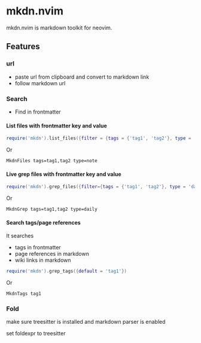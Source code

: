 # mkdn.nvim

mkdn.nvim is markdown toolkit for neovim.

## Features

### url

- paste url from clipboard and convert to markdown link
- follow markdown url

### Search

- Find in frontmatter

#### List files with frontmatter key and value

```lua
require('mkdn').list_files({filter = {tags = {'tag1', 'tag2'}, type = 'note'}})
```

Or
```vim
MkdnFiles tags=tag1,tag2 type=note
```

#### Live grep files with frontmatter key and value

```lua
require('mkdn').grep_files({filter={tags = {'tag1', 'tag2'}, type = 'daily'}})
```

Or
```vim
MkdnGrep tags=tag1,tag2 type=daily
```

#### Search tags/page references
It searches
- tags in frontmatter
- page references in markdown
- wiki links in markdown

```lua
require('mkdn').grep_tags({default = 'tag1'})

```

Or
```vim
MkdnTags tag1
```


### Fold

make sure treesitter is installed and markdown parser is enabled

set foldexpr to treesitter
